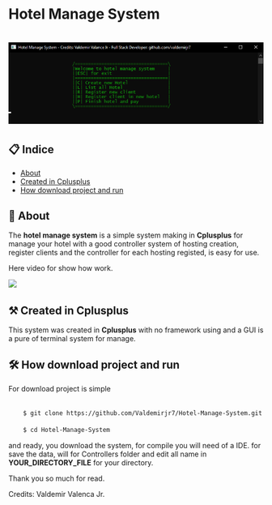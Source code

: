 # Hotel Manage System
<h1 align="center">
    <img src="public/hotel_manage_system.png" />
</h1>

## 📋 Indice 

- [About](#-about)
- [Created in Cplusplus](#-created-in-cplusplus)
- [How download project and run](#-how-download-project-and-run)

## 📖 About

The **hotel manage system** is a simple system making in **Cplusplus** for manage your hotel with a good controller system of
hosting creation, register clients and the controller for each hosting registed, is easy for use.

Here video for show how work.

[![](http://img.youtube.com/vi/Oko4RCLCA0Y/0.jpg)](http://www.youtube.com/watch?v=Oko4RCLCA0Y "Here video for show how work")

## ⚒ Created in Cplusplus

This system was created in **Cplusplus** with no framework using and a GUI is a pure of terminal system for manage.

## 🛠 How download project and run

For download project is simple

``` bash 

    $ git clone https://github.com/Valdemirjr7/Hotel-Manage-System.git

    $ cd Hotel-Manage-System

```

and ready, you download the system, for compile you will need of a IDE.
for save the data, will for Controllers folder and edit all name in **YOUR_DIRECTORY_FILE**
for your directory.

Thank you so much for read.

Credits: Valdemir Valenca Jr.
